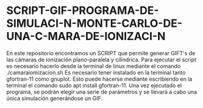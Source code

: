 # SCRIPT-GIF-PROGRAMA-DE-SIMULACI-N-MONTE-CARLO-DE-UNA-C-MARA-DE-IONIZACI-N
En este repositorio encontramos un SCRIPT que permite generar GIFT's de las cámaras de ionización plano-paralela y cilíndrica. Para ejecutar el script es necesario hacerlo desde la terminal de linux mediante el comando ./camaraiomizacion.sh
Es necesario tener instalado en la terminal tanto gfortran-11 como gnuplot. Esto puede hacerse mediante escribiendo en la terminal el comando sudo apt install gfortran-11. Una vez ejecutado el programa, se podrán elegir una serie de parámetros y se llevará a cabo una única simulación generándose un GIF.
